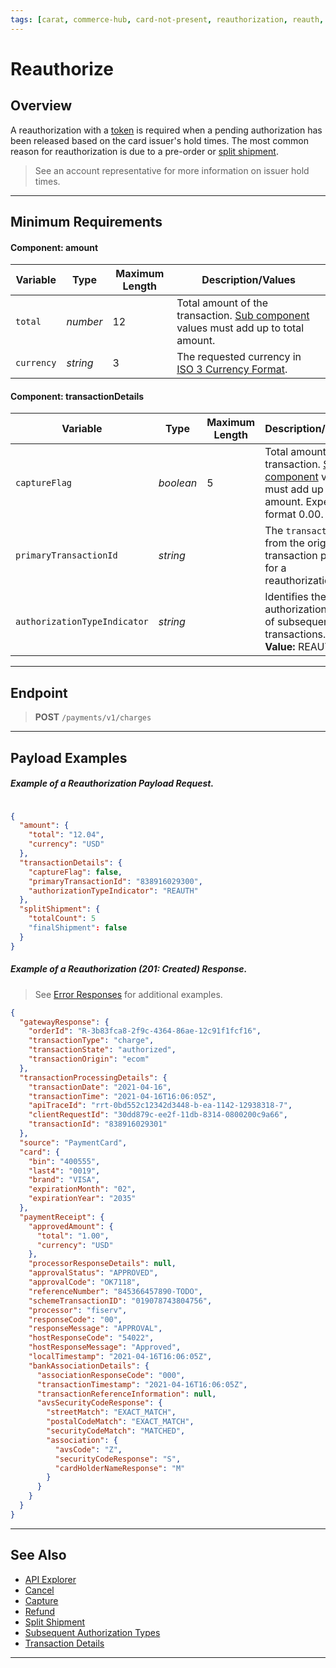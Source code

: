 ```yaml
---
tags: [carat, commerce-hub, card-not-present, reauthorization, reauth, reauthorize, authorization]
---
```


# Reauthorize

## Overview

A reauthorization with a [token](?path=docs/Resources/API-Documents/Payments_VAS/Payment-Token.md) is required when a pending authorization has been released based on the card issuer's hold times. The most common reason for reauthorization is due to a pre-order or [split shipment](?path=docs/Resources/Guides/Split-Shipment.md).

<!-- theme: info -->
> See an account representative for more information on issuer hold times.

---

## Minimum Requirements

#### Component: amount

|Variable    |  Type| Maximum Length | Description/Values|
|---------|----------|----------------|---------|
| `total` | *number* | 12 | Total amount of the transaction. [Sub component](?path=docs/Resources/Master-Data/Amount-Components.md) values must add up to total amount. |
| `currency` | *string* | 3 | The requested currency in [ISO 3 Currency Format](?path=docs/Resources/Master-Data/Currency-Code.md).|

#### Component: transactionDetails

|Variable    |  Type| Maximum Length | Description/Values|
|---------|----------|----------------|---------|
| `captureFlag` | *boolean* | 5 | Total amount of the transaction. [Sub component](?path=docs/Resources/Master-Data/Amount-Components.md) values must add up to total amount. Expected format 0.00. |
| `primaryTransactionId` | *string* |  | The `transactionId` from the original transaction passed for a reauthorization.|
| `authorizationTypeIndicator` | *string* |  | Identifies the authorization type of subsequent transactions. **Value:** REAUTH.|

---

## Endpoint
<!-- theme: success -->
>**POST** `/payments/v1/charges`

---

## Payload Examples

<!--
type: tab
title: Request
-->

##### Example of a Reauthorization Payload Request.

```json

{
  "amount": {
    "total": "12.04",
    "currency": "USD"
  },
  "transactionDetails": {
    "captureFlag": false,
    "primaryTransactionId": "838916029300",
    "authorizationTypeIndicator": "REAUTH"
  },
  "splitShipment": {
    "totalCount": 5
    "finalShipment": false
  }
}
```
<!--
type: tab
title: Response
-->

##### Example of a Reauthorization (201: Created) Response.

<!-- theme: info -->
> See [Error Responses](?path=docs/Resources/Guides/Response-Codes/HTTP.md) for additional examples.
```json
{
  "gatewayResponse": {
    "orderId": "R-3b83fca8-2f9c-4364-86ae-12c91f1fcf16",
    "transactionType": "charge",
    "transactionState": "authorized",
    "transactionOrigin": "ecom"
  },
  "transactionProcessingDetails": {
    "transactionDate": "2021-04-16",
    "transactionTime": "2021-04-16T16:06:05Z",
    "apiTraceId": "rrt-0bd552c12342d3448-b-ea-1142-12938318-7",
    "clientRequestId": "30dd879c-ee2f-11db-8314-0800200c9a66",
    "transactionId": "838916029301"
  },
  "source": "PaymentCard",
  "card": {
    "bin": "400555",
    "last4": "0019",
    "brand": "VISA",
    "expirationMonth": "02",
    "expirationYear": "2035"
  },
  "paymentReceipt": {
    "approvedAmount": {
      "total": "1.00",
      "currency": "USD"
    },
    "processorResponseDetails": null,
    "approvalStatus": "APPROVED",
    "approvalCode": "OK7118",
    "referenceNumber": "845366457890-TODO",
    "schemeTransactionID": "019078743804756",
    "processor": "fiserv",
    "responseCode": "00",
    "responseMessage": "APPROVAL",
    "hostResponseCode": "54022",
    "hostResponseMessage": "Approved",
    "localTimestamp": "2021-04-16T16:06:05Z",
    "bankAssociationDetails": {
      "associationResponseCode": "000",
      "transactionTimestamp": "2021-04-16T16:06:05Z",
      "transactionReferenceInformation": null,
      "avsSecurityCodeResponse": {
        "streetMatch": "EXACT_MATCH",
        "postalCodeMatch": "EXACT_MATCH",
        "securityCodeMatch": "MATCHED",
        "association": {
          "avsCode": "Z",
          "securityCodeResponse": "S",
          "cardHolderNameResponse": "M"
        }
      }
    }
  }
}
```

<!-- type: tab-end -->

---

## See Also

- [API Explorer](../api/?type=post&path=/payments/v1/charges)
- [Cancel](?path=docs/Resources/API-Documents/Payments/Cancel.md)
- [Capture](?path=docs/Resources/API-Documents/Payments/Capture.md)
- [Refund](?path=docs/Resources/API-Documents/Payments/Refund.md)
- [Split Shipment](?path=docs/Resources/Guides/Split-Shipment.md)
- [Subsequent Authorization Types](?path=docs/Resources/Guides/Authorizations/Authorization-Types.md)
- [Transaction Details](?path=docs/Resources/Master-Data/Transaction-Details.md)

---
